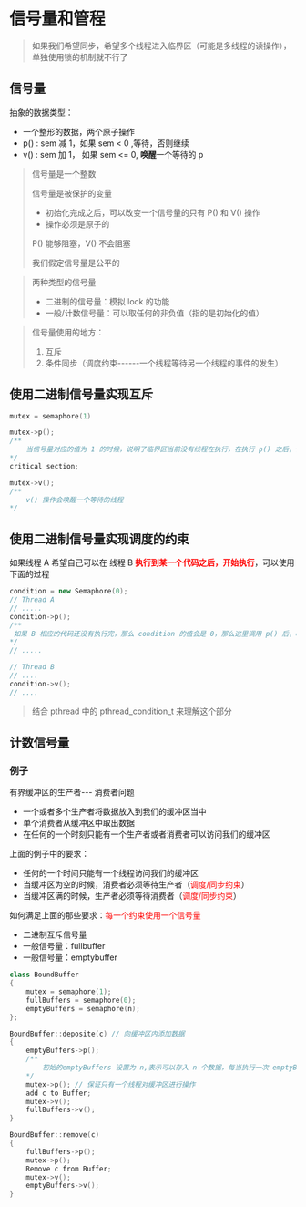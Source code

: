 # 信号量和管程

> 如果我们希望同步，希望多个线程进入临界区（可能是多线程的读操作），单独使用锁的机制就不行了

## 信号量

抽象的数据类型：

* 一个整形的数据，两个原子操作
* p() : sem 减 1，如果 sem < 0 ,等待，否则继续
* v() : sem 加 1， 如果 sem <= 0, **唤醒**一个等待的 p



> 信号量是一个整数
>
> 信号量是被保护的变量
>
> * 初始化完成之后，可以改变一个信号量的只有 P() 和 V() 操作
> * 操作必须是原子的
>
> P() 能够阻塞，V() 不会阻塞
>
> 我们假定信号量是公平的

> 两种类型的信号量
>
> * 二进制的信号量：模拟 lock 的功能
> * 一般/计数信号量：可以取任何的非负值（指的是初始化的值）

> 信号量使用的地方：
>
> 1. 互斥
> 2. 条件同步（调度约束------一个线程等待另一个线程的事件的发生）

## 使用二进制信号量实现互斥

```c++
mutex = semaphore(1)

mutex->p();
/**
	当信号量对应的值为 1 的时候，说明了临界区当前没有线程在执行，在执行 p() 之后，信号量的值变为了 0;当前的线程进入到临界区执行代码；其他的线程如果要在这个时候执行 p() ，信号量的值会变为 -1，将会被阻塞，无法进入临界区
*/
critical section;

mutex->v();
/**
    v() 操作会唤醒一个等待的线程
*/
```

## 使用二进制信号量实现调度的约束

如果线程 A 希望自己可以在 线程 B **<font color=red>执行到某一个代码之后，开始执行</font>**，可以使用下面的过程

```c++
condition = new Semaphore(0);
// Thread A
// .....
condition->p();
/**
 如果 B 相应的代码还没有执行完，那么 condition 的值会是 0，那么这里调用 p() 后，condition = -1,就会导致当前的线程挂起，直到线程 B 执行到 v() 操作的时候，由于 condition < 0,会去唤醒挂起的线程 A ，线程 A 得到继续的执行，同时 condition = 0
*/
// .....

// Thread B
// ....
condition->v();
// ....

```

> 结合 pthread 中的 pthread_condition_t 来理解这个部分

## 计数信号量

### 例子

有界缓冲区的生产者--- 消费者问题

* 一个或者多个生产者将数据放入到我们的缓冲区当中
* 单个消费者从缓冲区中取出数据
* 在任何的一个时刻只能有一个生产者或者消费者可以访问我们的缓冲区

上面的例子中的要求：

* 任何的一个时间只能有一个线程访问我们的缓冲区
* 当缓冲区为空的时候，消费者必须等待生产者（<font color=red>调度/同步约束</font>）
* 当缓冲区满的时候，生产者必须等待消费者（<font color=red>调度/同步约束</font>）

如何满足上面的那些要求：<font color=red>每一个约束使用一个信号量</font>

* 二进制互斥信号量
* 一般信号量：fullbuffer
* 一般信号量：emptybuffer

```c++
class BoundBuffer
{
  	mutex = semaphore(1);
  	fullBuffers = semaphore(0);
    emptyBuffers = semaphore(n);
};

BoundBuffer::deposite(c) // 向缓冲区内添加数据
{
    emptyBuffers->p();
    /**
        初始的emptyBuffers 设置为 n,表示可以存入 n 个数据，每当执行一次 emptyBuffers->p() 表示要放入一个数据进入到缓冲区内，当 emptyBuffers 变为了 0，表示缓冲区满了，这个时候，当前的线程将会被阻塞
    */
    mutex->p(); // 保证只有一个线程对缓冲区进行操作
    add c to Buffer;
    mutex->v();
    fullBuffers->v();
}

BoundBuffer::remove(c)
{
    fullBuffers->p();
    mutex->p();
    Remove c from Buffer;
    mutex->v();
    emptyBuffers->v();
}
```


